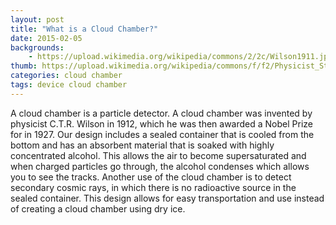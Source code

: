 ```yaml
---
layout: post
title: "What is a Cloud Chamber?"
date: 2015-02-05
backgrounds:
    - https://upload.wikimedia.org/wikipedia/commons/2/2c/Wilson1911.jpg
thumb: https://upload.wikimedia.org/wikipedia/commons/f/f2/Physicist_Studying_Alpha_Rays_GPN-2000-000381.jpg
categories: cloud chamber
tags: device cloud chamber
---
```


A cloud chamber is a particle detector. A cloud chamber was invented by physicist C.T.R. Wilson in 1912, which he was then awarded a Nobel Prize for in 1927. Our design includes a sealed container that is cooled from the bottom and has an absorbent material that is soaked with highly concentrated alcohol. This allows the air to become supersaturated and when charged particles go through, the alcohol condenses which allows you to see the tracks. Another use of the cloud chamber is to detect secondary cosmic rays, in which there is no radioactive source in the sealed container. This design allows for easy transportation and use instead of creating a cloud chamber using dry ice. 
